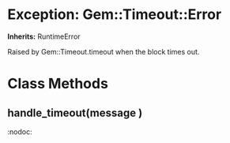 # Exception: Gem::Timeout::Error
**Inherits:** RuntimeError
    

Raised by Gem::Timeout.timeout when the block times out.


# Class Methods
## handle_timeout(message ) [](#method-c-handle_timeout)
:nodoc:

